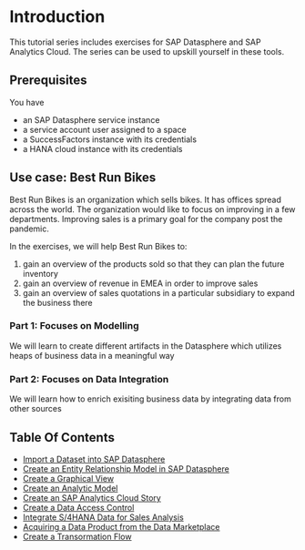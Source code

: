 # Introduction
This tutorial series includes exercises for SAP Datasphere and SAP Analytics Cloud. The series can be used to upskill yourself in these tools.

## Prerequisites
You have 
- an SAP Datasphere service instance
- a service account user assigned to a space
- a SuccessFactors instance with its credentials
- a HANA cloud instance with its credentials

## Use case: Best Run Bikes

Best Run Bikes is an organization which sells bikes. It has offices spread across the world. The organization would like to focus on improving in a few departments. 
Improving sales is a primary goal for the company post the pandemic.

In the exercises, we will help Best Run Bikes to:
1. gain an overview of the products sold so that they can plan the future inventory
2. gain an overview of revenue in EMEA in order to improve sales
3. gain an overview of sales quotations in a particular subsidiary to expand the business there


### Part 1: Focuses on Modelling
We will learn to create different artifacts in the Datasphere which utilizes heaps of business data in a meaningful way

### Part 2: Focuses on Data Integration
We will learn how to enrich exisiting business data by integrating data from other sources

## Table Of Contents

<!-- disco-toc-start -->
- [Import a Dataset into SAP Datasphere](./dsp_modeling_1-import-dataset/dsp_modeling_1-import-dataset.md)
- [Create an Entity Relationship Model in SAP Datasphere](./dsp_modeling_2-create-relationships)
- [Create a Graphical View](./dsp_modeling_3-create-graphical-view/dsp_modeling_3-create-graphical-view.md)
- [Create an Analytic Model](./dsp_modeling_4-create-analytic-model/dsp_modeling_4-create-analytic-model.md)
- [Create an SAP Analytics Cloud Story](./dsp_modeling_5-create-sac-story/dsp_modeling_5-create-sac-story.md)
- [Create a Data Access Control](./dsp_modeling_6-define-data-access-control/dsp_modeling_6-define-data-access-control.md)
- [Integrate S/4HANA Data for Sales Analysis](./dsp_sales_analysis_1-s4-integration/dsp_sales_analysis_1-s4-integration.md)
- [Acquiring a Data Product from the Data Marketplace](./dsp_sales_analysis_2-data-marketplace/dsp_sales_analysis_2-data-marketplace.md)
- [Create a Transormation Flow](./dsp_sales_analysis_3-transformation_flows/dsp_sales_analysis_3-transformation_flows.md)


